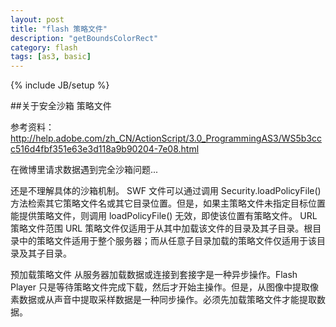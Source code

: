 ```yaml
---
layout: post
title: "flash 策略文件"
description: "getBoundsColorRect"
category: flash
tags: [as3, basic]
---
```

{% include JB/setup %}


##关于安全沙箱 策略文件

参考资料： http://help.adobe.com/zh_CN/ActionScript/3.0_ProgrammingAS3/WS5b3ccc516d4fbf351e63e3d118a9b90204-7e08.html

                    
在微博里请求数据遇到完全沙箱问题...
 
还是不理解具体的沙箱机制。
SWF 文件可以通过调用 Security.loadPolicyFile() 方法检索其它策略文件名或其它目录位置。但是，如果主策略文件未指定目标位置能提供策略文件，则调用 loadPolicyFile() 无效，即使该位置有策略文件。
URL 策略文件范围
URL 策略文件仅适用于从其中加载该文件的目录及其子目录。根目录中的策略文件适用于整个服务器；而从任意子目录加载的策略文件仅适用于该目录及其子目录。

预加载策略文件
从服务器加载数据或连接到套接字是一种异步操作。Flash Player 只是等待策略文件完成下载，然后才开始主操作。但是，从图像中提取像素数据或从声音中提取采样数据是一种同步操作。必须先加载策略文件才能提取数据。


